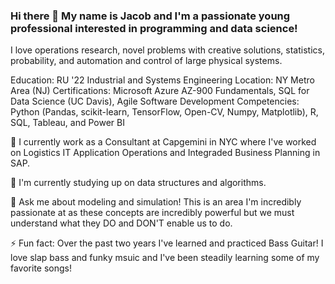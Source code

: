 ### Hi there 👋 My name is Jacob and I'm a passionate young professional interested in programming and data science!

I love operations research, novel problems with creative solutions, statistics, probability, and automation and control of large physical systems.

Education: RU '22 Industrial and Systems Engineering
Location: NY Metro Area (NJ)
Certifications: Microsoft Azure AZ-900 Fundamentals, SQL for Data Science (UC Davis), Agile Software Development
Competencies: Python (Pandas, scikit-learn, TensorFlow, Open-CV, Numpy, Matplotlib), R, SQL, Tableau, and Power BI

🔭 I currently work as a Consultant at Capgemini in NYC where I've worked on Logistics IT Application Operations and Integraded Business Planning in SAP.

🌱 I'm currently studying up on data structures and algorithms.

💬 Ask me about modeling and simulation! This is an area I'm incredibly passionate at as these concepts are incredibly powerful but we must understand what they DO and DON'T enable us to do.

⚡ Fun fact: Over the past two years I've learned and practiced Bass Guitar! I love slap bass and funky msuic and I've been steadily learning some of my favorite songs!





<!--
**Jacobkklon/Jacobkklon** is a ✨ _special_ ✨ repository because its `README.md` (this file) appears on your GitHub profile.

Here are some ideas to get you started:

- 🔭 I’m currently working on ...
- 🌱 I’m currently learning ...
- 👯 I’m looking to collaborate on ...
- 🤔 I’m looking for help with ...
- 💬 Ask me about ...
- 📫 How to reach me: ...
- 😄 Pronouns: ...
- ⚡ Fun fact: ...
-->
